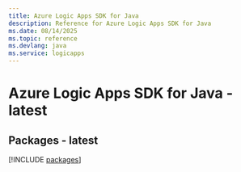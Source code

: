 ```yaml
---
title: Azure Logic Apps SDK for Java
description: Reference for Azure Logic Apps SDK for Java
ms.date: 08/14/2025
ms.topic: reference
ms.devlang: java
ms.service: logicapps
---
```

# Azure Logic Apps SDK for Java - latest
## Packages - latest
[!INCLUDE [packages](logic-apps-index.md)]